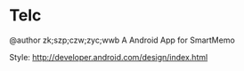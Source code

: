 Telc
====
@author zk;szp;czw;zyc;wwb
A Android App for SmartMemo

Style:  http://developer.android.com/design/index.html
